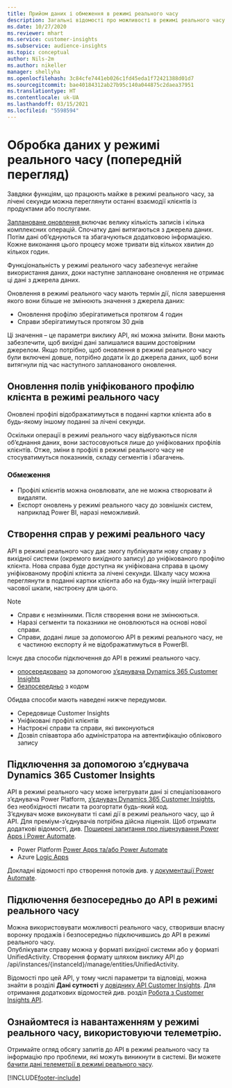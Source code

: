 ```yaml
---
title: Прийом даних і обмеження в режимі реального часу
description: Загальні відомості про можливості в режимі реального часу в розділі «Аналіз аудиторії».
ms.date: 10/27/2020
ms.reviewer: mhart
ms.service: customer-insights
ms.subservice: audience-insights
ms.topic: conceptual
author: Nils-2m
ms.author: nikeller
manager: shellyha
ms.openlocfilehash: 3c84cfe7441eb026c1fd45eda1f72421388d01d7
ms.sourcegitcommit: bae40184312ab27b95c140a044875c2daea37951
ms.translationtype: HT
ms.contentlocale: uk-UA
ms.lasthandoff: 03/15/2021
ms.locfileid: "5598594"
---
```

# <a name="real-time-data-ingestion-preview"></a>Обробка даних у режимі реального часу (попередній перегляд)

Завдяки функціям, що працюють майже в режимі реального часу, за лічені секунди можна переглянути останні взаємодії клієнтів із продуктами або послугами.

[Заплановане оновлення ](system.md#schedule-tab)включає велику кількість записів і кілька комплексних операцій. Спочатку дані витягаються з джерела даних. Потім дані об’єднуються та збагачуються додатковою інформацією. Кожне виконання цього процесу може тривати від кількох хвилин до кількох годин.

Функціональність у режимі реального часу забезпечує негайне використання даних, доки наступне заплановане оновлення не отримає ці дані з джерела даних.

Оновлення в режимі реального часу мають термін дії, після завершення якого вони більше не змінюють значення з джерела даних:

- Оновлення профілю зберігатиметься протягом 4 годин
- Справи зберігатимуться протягом 30 днів

Ці значення – це параметри виклику API, які можна змінити. Вони мають забезпечити, щоб вихідні дані залишалися вашим достовірним джерелом. Якщо потрібно, щоб оновлення в режимі реального часу були включені довше, потрібно додати їх до джерела даних, щоб вони витягнули під час наступного запланованого оновлення.

## <a name="real-time-update-of-the-unified-customer-profile-fields"></a>Оновлення полів уніфікованого профілю клієнта в режимі реального часу

Оновлені профілі відображатимуться в поданні картки клієнта або в будь-якому іншому поданні за лічені секунди.

Оскільки операції в режимі реального часу відбуваються після об’єднання даних, вони застосовуються лише до уніфікованих профілів клієнтів. Отже, зміни в профілі в режимі реального часу не стосуватимуться показників, складу сегментів і збагачень.

### <a name="limitations"></a>Обмеження

- Профілі клієнтів можна оновлювати, але не можна створювати й видаляти.
- Експорт оновлень у режимі реального часу до зовнішніх систем, наприклад Power BI, наразі неможливий.

## <a name="real-time-creation-of-activities"></a>Створення справ у режимі реального часу

API в режимі реального часу дає змогу публікувати нову справу з вихідної системи (окремого вихідного запису) до уніфікованого профілю клієнта. Нова справа буде доступна як уніфікована справа в цьому уніфікованому профілі клієнта за лічені секунди. Шкалу часу можна переглянути в поданні картки клієнта або на будь-яку іншій інтеграції часової шкали, настроєну для цього.

> [!NOTE]
>
> - Справи є незмінними. Після створення вони не змінюються.
> - Наразі сегменти та показники не оновлюються на основі нової справи.
> - Справи, додані лише за допомогою API в режимі реального часу, не є частиною експорту й не відображатимуться в PowerBI.

Існує два способи підключення до API в режимі реального часу.

- [опосередковано](#connect-via-the-dynamics-365-customer-insights-connector) за допомогою [з’єднувача Dynamics 365 Customer Insights](/connectors/customerinsights/)
- [безпосередньо](#connect-directly-to-the-real-time-api) з кодом

Обидва способи мають наведені нижче передумови.

- Середовище Customer Insights
- Уніфіковані профілі клієнтів
- Настроєні справи та справи, які виконуються
- Дозвіл співавтора або адміністратора на автентифікацію облікового запису

## <a name="connect-via-the-dynamics-365-customer-insights-connector"></a>Підключення за допомогою з’єднувача Dynamics 365 Customer Insights

API в режимі реального часу може інтегрувати дані зі спеціалізованого з’єднувача Power Platform, [з’єднувач Dynamics 365 Customer Insights](/connectors/customerinsights/), без необхідності писати та розгортати будь-який код.    
З’єднувач може виконувати ті самі дії в режимі реального часу, що й API. Для преміум-з’єднувачів потрібна дійсна ліцензія. Щоб отримати додаткові відомості, див. [Поширені запитання про ліцензування Power Apps і Power Automate](/power-platform/admin/powerapps-flow-licensing-faq).

- Power Platform [Power Apps та/або Power Automate](/connectors/)
- Azure [Logic Apps](/azure/connectors/apis-list)

Докладні відомості про створення потоків див. у [документації Power Automate](/power-automate/).

## <a name="connect-directly-to-the-real-time-api"></a>Підключення безпосередньо до API в режимі реального часу

Можна використовувати можливості реального часу, створивши власну воронку продажів і безпосередньо підключившись до API в режимі реального часу.    
Опублікувати справу можна у форматі вихідної системи або у форматі UnifiedActivity. Створення формату шляхом виклику API до /api/instances/{instanceId}/manage/entities/UnifiedActivity.

Відомості про цей API, у тому числі параметри та відповіді, можна знайти в розділі **Дані сутності** у [довіднику API Customer Insights](https://developer.ci.ai.dynamics.com/api-details#api=CustomerInsights). Для отримання додаткових відомостей див. розділ [Робота з Customer Insights API](apis.md).

## <a name="understand-your-real-time-usage-with-telemetry"></a>Ознайомтеся із навантаженням у режимі реального часу, використовуючи телеметрію.

Отримайте огляд обсягу запитів до API в режимі реального часу та інформацію про проблеми, які можуть виникнути в системі. Ви можете [бачити дані телеметрії в режимі реального часу](system.md#api-usage-tab). 


[!INCLUDE[footer-include](../includes/footer-banner.md)]